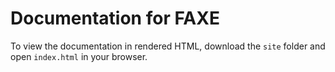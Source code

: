 Documentation for FAXE
======================

To view the documentation in rendered HTML, download the `site` folder and open `index.html` in your browser.